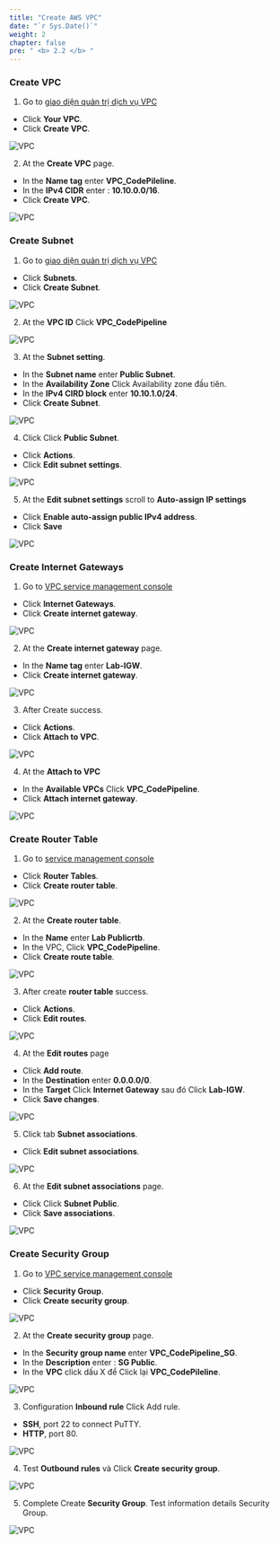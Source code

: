 ```yaml
---
title: "Create AWS VPC"
date: "`r Sys.Date()`"
weight: 2
chapter: false
pre: " <b> 2.2 </b> "
---
```


### Create VPC

1. Go to [giao diện quản trị dịch vụ VPC](https://console.aws.amazon.com/vpc/home)

- Click **Your VPC**.
- Click **Create VPC**.

![VPC](/images/2.prerequisite/001-createvpccodepipeline.png)

2. At the **Create VPC** page.

- In the **Name tag** enter **VPC_CodePileline**.
- In the **IPv4 CIDR** enter : **10.10.0.0/16**.
- Click **Create VPC**.

![VPC](/images/2.prerequisite/002-createvpccodepipeline.png)

### Create Subnet

1. Go to [giao diện quản trị dịch vụ VPC](https://console.aws.amazon.com/vpc/home)

- Click **Subnets**.
- Click **Create Subnet**.

![VPC](/images/2.prerequisite/001-createsubnet.png)

2. At the **VPC ID** Click **VPC_CodePipeline**

![VPC](/images/2.prerequisite/002-createsubnet.png)

3. At the **Subnet setting**.
- In the **Subnet name** enter **Public Subnet**.
- In the **Availability Zone** Click Availability zone đầu tiên.
- In the **IPv4 CIRD block** enter **10.10.1.0/24**.
- Click **Create Subnet**.

![VPC](/images/2.prerequisite/003-createsubnet.png)

4. Click Click **Public Subnet**.
- Click **Actions**.
- Click **Edit subnet settings**.

![VPC](/images/2.prerequisite/004-createsubnet.png)

5. At the **Edit subnet settings** scroll to **Auto-assign IP settings**

- Click **Enable auto-assign public IPv4 address**.
- Click **Save**

![VPC](/images/2.prerequisite/005-createsubnet.png)

### Create Internet Gateways

1. Go to [VPC service management console](https://console.aws.amazon.com/vpc/home)

- Click **Internet Gateways**.
- Click **Create internet gateway**.

![VPC](/images/2.prerequisite/001-createigw.png)

2. At the **Create internet gateway** page.

- In the **Name tag** enter **Lab-IGW**.
- Click **Create internet gateway**.

![VPC](/images/2.prerequisite/002-createigw.png)


3. After Create success.

- Click **Actions**.
- Click **Attach to VPC**.

![VPC](/images/2.prerequisite/003-createigw.png)

4. At the **Attach to VPC**

- In the **Available VPCs** Click **VPC_CodePipeline**.
- Click **Attach internet gateway**.

![VPC](/images/2.prerequisite/004-createigw.png)

### Create Router Table

1. Go to [service management console](https://console.aws.amazon.com/vpc/home)

- Click **Router Tables**.
- Click **Create router table**.

![VPC](/images/2.prerequisite/001-creatertb.png)

2. At the **Create router table**.

- In the **Name** enter **Lab Publicrtb**.
- In the VPC, Click **VPC_CodePipeline**.
- Click **Create route table**.

![VPC](/images/2.prerequisite/002-creatertb.png)


3. After create **router table** success.

- Click **Actions**.
- Click **Edit routes**.

![VPC](/images/2.prerequisite/003-creatertb.png)

4. At the **Edit routes** page

- Click **Add route**.
- In the **Destination** enter **0.0.0.0/0**.
- In the **Target** Click **Internet Gateway** sau đó Click **Lab-IGW**.
- Click **Save changes**.

![VPC](/images/2.prerequisite/004-creatertb.png)

5. Click tab **Subnet associations**.

- Click **Edit subnet associations**.

![VPC](/images/2.prerequisite/005-creatertb.png)

6. At the **Edit subnet associations** page.

- Click Click **Subnet Public**.
- Click **Save associations**.

![VPC](/images/2.prerequisite/006-creatertb.png)

### Create Security Group

1. Go to [VPC service management console](https://console.aws.amazon.com/vpc/home)

- Click **Security Group**.
- Click **Create security group**.

![VPC](/images/2.prerequisite/003-createsg.png)

2. At the **Create security group** page.

- In the **Security group name** enter **VPC_CodePipeline_SG**.
- In the **Description** enter : **SG Public**.
- In the **VPC** click dấu X để Click lại **VPC_CodePileline**.

![VPC](/images/2.prerequisite/004-createsg.png)

3. Configuration **Inbound rule** Click Add rule.

- **SSH**, port 22 to connect PuTTY.
- **HTTP**, port 80.

![VPC](/images/2.prerequisite/005-createsg.png)

4. Test **Outbound rules** và Click **Create security group**.

![VPC](/images/2.prerequisite/006-createsg.png)

5. Complete Create **Security Group**. Test information details Security Group.

![VPC](/images/2.prerequisite/007-createsg.png)
